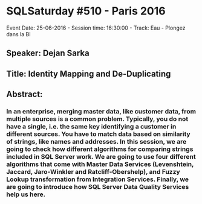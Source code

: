 # SQLSaturday #510 - Paris 2016
Event Date: 25-06-2016 - Session time: 16:30:00 - Track: Eau - Plongez dans la BI
## Speaker: Dejan Sarka
## Title: Identity Mapping and De-Duplicating 
## Abstract:
### In an enterprise, merging master data, like customer data, from multiple sources is a common problem. Typically, you do not have a single, i.e. the same key identifying a customer in different sources. You have to match data based on similarity of strings, like names and addresses. In this session, we are going to check how different algorithms for comparing strings included in SQL Server  work. We are going to use four different algorithms that come with Master Data Services (Levenshtein, Jaccard, Jaro-Winkler and Ratcliff-Obershelp), and Fuzzy Lookup transformation from Integration Services. Finally, we are going to introduce how SQL Server Data Quality Services help us here.
